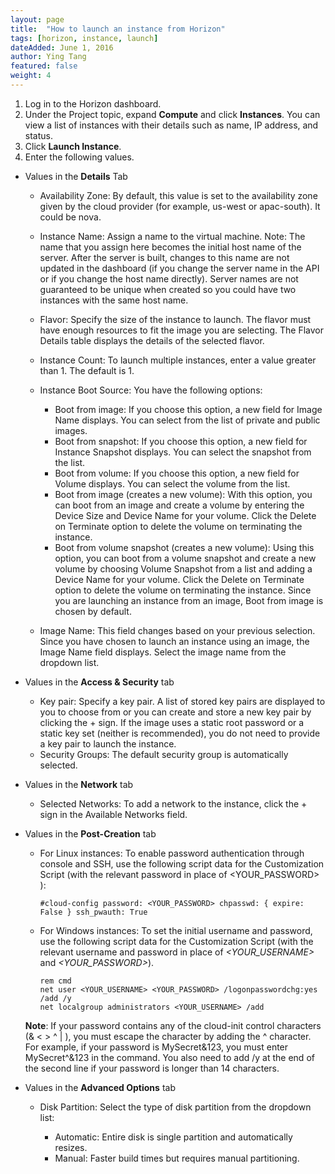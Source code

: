 ```yaml
---
layout: page
title:  "How to launch an instance from Horizon"
tags: [horizon, instance, launch]
dateAdded: June 1, 2016
author: Ying Tang
featured: false
weight: 4
---
```



1. Log in to the Horizon dashboard.
2. Under the Project topic, expand **Compute** and click **Instances**. You can view a list of instances with their details such as name, IP address, and status. 
3. Click **Launch Instance**.
4. Enter the following values.


* Values in the **Details** Tab

	* Availability Zone: By default, this value is set to the availability zone given by the cloud provider (for example, us-west or apac-south). It could be nova.
	* Instance Name: Assign a name to the virtual machine. Note: The name that you assign here becomes the initial host name of the server. After the server is built, changes to this name are not updated in the dashboard (if you change the server name in the API or if you change the host name directly). Server names are not guaranteed to be unique when created so you could have two instances with the same host name.
	* Flavor: Specify the size of the instance to launch. The flavor must have enough resources to fit the image you are selecting. The Flavor Details table displays the details of the selected flavor.
	* Instance Count: To launch multiple instances, enter a value greater than 1. The default is 1.
	* Instance Boot Source: You have the following options:

		* Boot from image: If you choose this option, a new field for Image Name displays. You can select from the list of private and public images.
		* Boot from snapshot: If you choose this option, a new field for Instance Snapshot displays. You can select the snapshot from the list.
		* Boot from volume: If you choose this option, a new field for Volume displays. You can select the volume from the list.
		* Boot from image (creates a new volume): With this option, you can boot from an image and create a volume by entering the Device Size and Device Name for your volume. Click the Delete on Terminate option to delete the volume on terminating the instance.
		* Boot from volume snapshot (creates a new volume): Using this option, you can boot from a volume snapshot and create a new volume by choosing Volume Snapshot from a list and adding a Device Name for your volume. Click the Delete on Terminate option to delete the volume on terminating the instance.
		Since you are launching an instance from an image, Boot from image is chosen by default.
	 * Image Name:	This field changes based on your previous selection. Since you have chosen to launch an instance using an image, the Image Name field displays. Select the image name from the dropdown list.

* Values in the **Access & Security** tab

	* Key pair: Specify a key pair. A list of stored key pairs are displayed to you to choose from or you can create and store a new key pair by clicking the + sign. If the image uses a static root password or a static key set (neither is recommended), you do not need to provide a key pair to launch the instance.
	* Security Groups: The default security group is automatically selected.
  
* Values in the **Network** tab 

	* Selected Networks: To add a network to the instance, click the + sign in the Available Networks field.

* Values in the **Post-Creation** tab 
	
	* For Linux instances: To enable password authentication through console and SSH, use the following script data for the Customization Script (with the relevant password in place of <YOUR_PASSWORD> ):

	  ```
	  #cloud-config password: <YOUR_PASSWORD> chpasswd: { expire: False } ssh_pwauth: True
	  ```
	* For Windows instances: To set the initial username and password, use the following script data for the Customization Script (with the relevant username and password in place of _<YOUR_USERNAME>_ and _<YOUR_PASSWORD>_).

	  ```
	  rem cmd
	  net user <YOUR_USERNAME> <YOUR_PASSWORD> /logonpasswordchg:yes /add /y
	  net localgroup administrators <YOUR_USERNAME> /add
	  ```
	**Note**: If your password contains any of the cloud-init control characters (& < > ^ | ), you must escape the character by adding the ^ character. For example, if your password is MySecret&123, you must enter MySecret^&123 in the command. You also need to add /y at the end of the second line if your password is longer than 14 characters.

* Values in the **Advanced Options** tab

	* Disk Partition: Select the type of disk partition from the dropdown list:
	
		* Automatic: Entire disk is single partition and automatically resizes.
		* Manual: Faster build times but requires manual partitioning.

